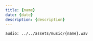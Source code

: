 ```yaml
---
title: {name}
date: {date}
description: {description}
---
```


`audio: ../../assets/music/{name}.wav`